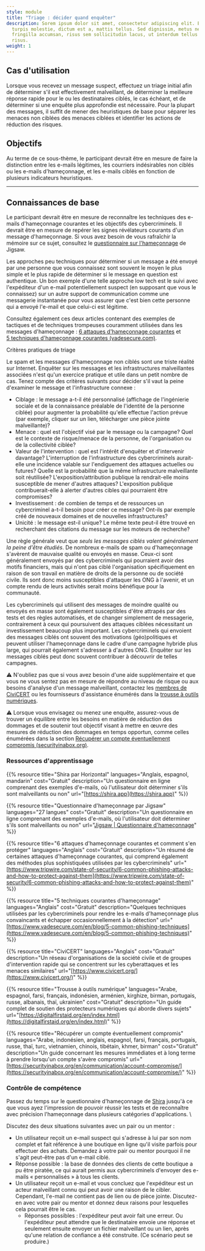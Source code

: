 ```yaml
---
style: module
title: "Triage : décider quand enquêter"
description: Sorem ipsum dolor sit amet, consectetur adipiscing elit. Etiam eu
  turpis molestie, dictum est a, mattis tellus. Sed dignissim, metus nec
  fringilla accumsan, risus sem sollicitudin lacus, ut interdum tellus elit sed
  risus.
weight: 1
---
```


## Cas d'utilisation

Lorsque vous recevez un message suspect, effectuez un triage initial afin de déterminer s'il est effectivement malveillant, de déterminer la meilleure réponse rapide pour le ou les destinataires ciblés, le cas échéant, et de déterminer si une enquête plus approfondie est nécessaire. Pour la plupart des messages, il suffit de mener des heuristiques de base pour séparer les menaces non ciblées des menaces ciblées et identifier les actions de réduction des risques.

## Objectifs

Au terme de ce sous-thème, le participant devrait être en mesure de faire la distinction entre les e-mails légitimes, les courriers indésirables non ciblés ou les e-mails d'hameçonnage, et les e-mails ciblés en fonction de plusieurs indicateurs heuristiques.

---

## Connaissances de base

Le participant devrait être en mesure de reconnaître les techniques des e-mails d'hameçonnage courantes et les objectifs des cybercriminels. Il devrait être en mesure de repérer les signes révélateurs courants d'un message d'hameçonnage. Si vous avez besoin de vous rafraîchir la mémoire sur ce sujet, consultez le [questionnaire sur l'hameçonnage](https://phishingquiz.withgoogle.com/) de Jigsaw.

Les approches peu techniques pour déterminer si un message a été envoyé par une personne que vous connaissez sont souvent le moyen le plus simple et le plus rapide de déterminer si le message en question est authentique. Un bon exemple d'une telle approche low tech est le suivi avec l'expéditeur d'un e-mail potentiellement suspect (en supposant que vous le connaissez) sur un autre support de communication comme une messagerie instantanée pour vous assurer que c'est bien cette personne qui a envoyé l'e-mail et que celui-ci est légitime.

Consultez également ces deux articles contenant des exemples de tactiques et de techniques trompeuses couramment utilisées dans les messages d'hameçonnage : [6 attaques d'hameçonnage courantes](https://www.tripwire.com/state-of-security/6-common-phishing-attacks-and-how-to-protect-against-them) et [5 techniques d'hameçonnage courantes (vadesecure.com)](https://www.vadesecure.com/en/blog/5-common-phishing-techniques).

Critères pratiques de triage

Le spam et les messages d'hameçonnage non ciblés sont une triste réalité sur Internet. Enquêter sur les messages et les infrastructures malveillantes associées n'est qu'un exercice pratique et utile dans un petit nombre de cas. Tenez compte des critères suivants pour décider s'il vaut la peine d'examiner le message et l'infrastructure connexe :

- Ciblage : le message a-t-il été personnalisé (affichage de l'ingénierie sociale et de la connaissance préalable de l'identité de la personne ciblée) pour augmenter la probabilité qu'elle effectue l'action prévue (par exemple, cliquer sur un lien, télécharger une pièce jointe malveillante)?
- Menace : quel est l'objectif visé par le message ou la campagne? Quel est le contexte de risque/menace de la personne, de l'organisation ou de la collectivité ciblée?
- Valeur de l'intervention : quel est l'intérêt d'enquêter et d'intervenir davantage? L'interruption de l'infrastructure des cybercriminels aurait-elle une incidence valable sur l'endiguement des attaques actuelles ou futures? Quelle est la probabilité que la même infrastructure malveillante soit réutilisée? L'exposition/attribution publique la rendrait-elle moins susceptible de mener d'autres attaques? L'exposition publique contribuerait-elle à alerter d'autres cibles qui pourraient être compromises?
- Investissement : de combien de temps et de ressources un cybercriminel a-t-il besoin pour créer ce message? Ont-ils par exemple créé de nouveaux domaines et de nouvelles infrastructures?
- Unicité : le message est-il unique? Le même texte peut-il être trouvé en recherchant des citations du message sur les moteurs de recherche?

Une règle générale veut que _seuls les messages ciblés valent généralement la peine d'être étudiés_. De nombreux e-mails de spam ou d'hameçonnage s'avèrent de mauvaise qualité ou envoyés en masse. Ceux-ci sont généralement envoyés par des cybercriminels qui pourraient avoir des motifs financiers, mais qui n'ont pas ciblé l'organisation spécifiquement en raison de son travail en matière de droits de la personne ou de société civile. Ils sont donc moins susceptibles d'attaquer les ONG à l'avenir, et un compte rendu de leurs activités serait moins bénéfique pour la communauté.

Les cybercriminels qui utilisent des messages de moindre qualité ou envoyés en masse sont également susceptibles d'être attrapés par des tests et des règles automatisés, et de changer simplement de messagerie, contrairement à ceux qui poursuivent des attaques ciblées nécessitant un investissement beaucoup plus important. Les cybercriminels qui envoient des messages ciblés ont souvent des motivations (géo)politiques et peuvent utiliser l'hameçonnage dans le cadre d'une campagne hybride plus large, qui pourrait également s'adresser à d'autres ONG. Enquêter sur les messages ciblés peut donc souvent contribuer à découvrir de telles campagnes.

⚠️ N'oubliez pas que si vous avez besoin d'une aide supplémentaire et que vous ne vous sentez pas en mesure de répondre au niveau de risque ou aux besoins d'analyse d'un message malveillant, contactez les [membres de CiviCERT](https://www.civicert.org/) ou les fournisseurs d'assistance énumérés dans la [trousse à outils numériques](https://digitalfirstaid.org/).

⚠️ Lorsque vous envisagez ou menez une enquête, assurez-vous de trouver un équilibre entre les besoins en matière de réduction des dommages et de soutenir tout objectif visant à mettre en œuvre des mesures de réduction des dommages en temps opportun, comme celles énumérées dans la section [Récupérer un compte éventuellement compromis (securityinabox.org)](https://securityinabox.org/en/communication/account-compromise/).

### Ressources d'apprentissage

{{% resource title="Shira par Horizontal" languages="Anglais, espagnol, mandarin" cost="Gratuit" description="Un questionnaire en ligne comprenant des exemples d'e-mails, où l'utilisateur doit déterminer s'ils sont malveillants ou non" url="[https://shira.app](https://shira.app)" %}}

{{% resource title="Questionnaire d'hameçonnage par Jigsaw" languages="27 langues" cost="Gratuit" description="Un questionnaire en ligne comprenant des exemples d'e-mails, où l'utilisateur doit déterminer s'ils sont malveillants ou non" url="[Jigsaw | Questionnaire d'hameçonnage](https://phishingquiz.withgoogle.com/)" %}}

{{% resource title="6 attaques d'hameçonnage courantes et comment s'en protéger" languages="Anglais" cost="Gratuit" description="Un résumé de certaines attaques d'hameçonnage courantes, qui comprend également des méthodes plus sophistiquées utilisées par les cybercriminels" url="[https://www.tripwire.com/state-of-security/6-common-phishing-attacks-and-how-to-protect-against-them](https://www.tripwire.com/state-of-security/6-common-phishing-attacks-and-how-to-protect-against-them)" %}}

{{% resource title="5 techniques courantes d'hameçonnage" languages="Anglais" cost="Gratuit" description="Quelques techniques utilisées par les cybercriminels pour rendre les e-mails d'hameçonnage plus convaincants et échapper occasionnellement à la détection" url="[https://www.vadesecure.com/en/blog/5-common-phishing-techniques](https://www.vadesecure.com/en/blog/5-common-phishing-techniques)" %}}

{{% resource title="CiviCERT" languages="Anglais" cost="Gratuit" description="Un réseau d'organisations de la société civile et de groupes d'intervention rapide qui se concentrent sur les cyberattaques et les menaces similaires" url="[https://www.civicert.org/](https://www.civicert.org/)" %}}

{{% resource title="Trousse à outils numérique" languages="Arabe, espagnol, farsi, français, indonésien, arménien, kirghize, birman, portugais, russe, albanais, thaï, ukrainien" cost="Gratuit" description="Un guide complet de soutien des protecteurs numériques qui aborde divers sujets" url="[https://digitalfirstaid.org/en/index.html](https://digitalfirstaid.org/en/index.html)" %}}

{{% resource title="Récupérer un compte éventuellement compromis" languages="Arabe, indonésien, anglais, espagnol, farsi, français, portugais, russe, thaï, turc, vietnamien, chinois, tibétain, khmer, birman" cost="Gratuit" description="Un guide concernant les mesures immédiates et à long terme à prendre lorsqu'un compte s'avère compromis" url="[https://securityinabox.org/en/communication/account-compromise/](https://securityinabox.org/en/communication/account-compromise/)" %}}

### Contrôle de compétence

Passez du temps sur le questionnaire d'hameçonnage de [Shira](https://shira.app/) jusqu'à ce que vous ayez l'impression de pouvoir réussir les tests et de reconnaître avec précision l'hameçonnage dans plusieurs catégories d'applications. \

Discutez des deux situations suivantes avec un pair ou un mentor :

- Un utilisateur reçoit un e-mail suspect qui s'adresse à lui par son nom complet et fait référence à une boutique en ligne qu'il visite parfois pour effectuer des achats. Demandez à votre pair ou mentor pourquoi il ne s'agit peut-être pas d'un e-mail ciblé.
- Réponse possible : la base de données des clients de cette boutique a pu être piratée, ce qui aurait permis aux cybercriminels d'envoyer des e-mails « personnalisés » à tous les clients.
- Un utilisateur reçoit un e-mail et vous concluez que l'expéditeur est un acteur malveillant connu qui peut avoir une raison de le cibler. Cependant, l'e-mail ne contient pas de lien ou de pièce jointe. Discutez-en avec votre pair ou mentor et donnez deux raisons pour lesquelles cela pourrait être le cas.
  - Réponses possibles : l'expéditeur peut avoir fait une erreur. Ou l'expéditeur peut attendre que le destinataire envoie une réponse et seulement ensuite envoyer un fichier malveillant ou un lien, après qu'une relation de confiance a été construite. (Ce scénario peut se produire.)

